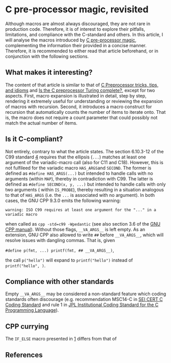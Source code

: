 # C pre-processor magic, revisited

Although macros are almost always discouraged, they are not rare in production code. Therefore, it is of interest to explore their pitfalls, limitations, and compliance with the C-standard and others. In this article, I will analyse the macros introduced by [C pre-processor magic][1], complementing the information their provided in a concise manner. Therefore, it is recommended to either read that article beforehand, or in conjunction with the following sections.

## What makes it interesting?

The content of that article is similar to that of [C Preprocessor tricks, tips, and idioms][2] and [Is the C preprocessor Turing complete?][3], except for two aspects. First, macro expansion is illustrated in detail, step by step, rendering it extremely useful for understanding or reviewing the expansion of macros with recursion. Second, it introduces a macro construct for recursion that automatically counts the number of items to iterate onto. That is, the macro does not require a count parameter that could possibly not match the actual number of items. 

## Is it C-compliant?

Not entirely, contrary to what the article states. The section 6.10.3-12 of the C99 standard [4] requires that the ellipsis (`...`) matches at least one argument of the variadic-macro call (also for C11 and C18). However, this is not fulfileed for the variadic macro `HAS_ARGS`and `SECOND`. The former is defined as `#define HAS_ARGS(...)` but intended to handle calls with no arguments (within `MAP`), thereby in contradiction with C99. The latter is defined as `#define SECOND(x, y, ...)` but intended to handle calls with only two arguments ( within `IS_PROBE`), thereby resulting in a situation analogous to that of `HAS_ARGS` (i.e. the `...` is associated with no argument). In both cases, the GNU CPP 9.3.0 emits the following warning:

```warning: ISO C99 requires at least one argument for the "..." in a variadic macro```

when called as `cpp -std=c99 -Wpedantic` (see also section 3.6 of the [GNU CPP manual][5]). Without those flags, `__VA_ARGS__` is left empty. As an extension, GNU CPP also allowed to write `##` before `__VA_ARGS__`, which will resolve issues with dangling commas. That is, given 

```#define p(fmt, ...) printf(fmt, ## __VA_ARGS__)```,

the call `p("hello")` will expand to `printf("hello")` instead of `printf("hello", )`.


## Compliance with other standards

Empty `__VA_ARGS__` may be considered a non-standard feature which coding standards often discourage (e.g. recommendation MSC14-C in [SEI CERT C Coding Standard][6] and rule 1 in [JPL Institutional Coding Standard for the C Programming Language][7]).


## CPP currying

The `IF_ELSE` macro presented in [1] differs from that of 


## References
[1]: http://jhnet.co.uk/articles/cpp_magic
[2]: https://github.com/pfultz2/Cloak/wiki/C-Preprocessor-tricks,-tips,-and-idioms
[3]: https://github.com/pfultz2/Cloak/wiki/Is-the-C-preprocessor-Turing-complete%3F
[4]: http://www.open-std.org/jtc1/sc22/wg14/www/docs/n1256.pdf
[5]: https://gcc.gnu.org/onlinedocs/cpp
[6]: https://wiki.sei.cmu.edu/confluence/display/c/
[7]: https://yurichev.com/mirrors/C/JPL_Coding_Standard_C.pdf
